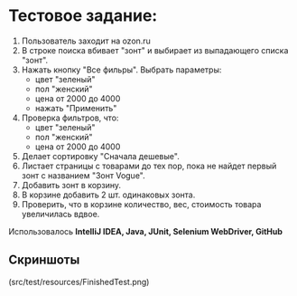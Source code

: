 # Тестовое задание:
 
1. Пользователь заходит на ozon.ru
2. В строке поиска вбивает "зонт" и выбирает из выпадающего списка "зонт".
3. Нажать кнопку "Все фильры". Выбрать параметры:
	- цвет "зеленый"
	- пол "женский"
	- цена от 2000 до 4000
	- нажать "Применить"
4. 	Проверка фильтров, что:
	- цвет "зеленый"
	- пол "женский"
	- цена от 2000 до 4000
5. Делает сортировку "Сначала дешевые".
6. Листает страницы с товарами до тех пор, пока не найдет первый зонт с названием "Зонт Vogue".
7. Добавить зонт в корзину.
8. В корзине добавить 2 шт. одинаковых зонта.	
9. Проверить, что в корзине количество, вес, стоимость товара увеличилась вдвое.


Использовалось
**IntelliJ IDEA, Java, JUnit, Selenium WebDriver, GitHub**

## Скриншоты
(src/test/resources/FinishedTest.png)
